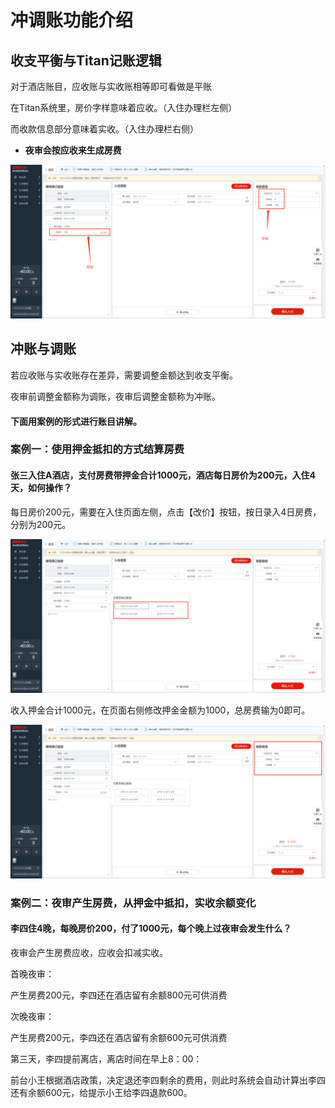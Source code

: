 # 冲调账功能介绍

## 收支平衡与Titan记账逻辑

对于酒店账目，应收账与实收账相等即可看做是平账

在Titan系统里，房价字样意味着应收。（入住办理栏左侧）

而收款信息部分意味着实收。（入住办理栏右侧）

* **夜审会按应收来生成房费**

![&#x5E94;&#x6536;&#x8D26;&#x4E0E;&#x5B9E;&#x6536;&#x8D26;](../../../.gitbook/assets/image%20%28770%29.png)

## 冲账与调账

若应收账与实收账存在差异，需要调整金额达到收支平衡。

夜审前调整金额称为调账，夜审后调整金额称为冲账。

#### 下面用案例的形式进行账目讲解。

### 案例一：使用押金抵扣的方式结算房费

#### 张三入住A酒店，支付房费带押金合计1000元，酒店每日房价为200元，入住4天，如何操作？

每日房价200元，需要在入住页面左侧，点击【改价】按钮，按日录入4日房费，分别为200元。

![&#x9875;&#x9762;&#x5DE6;&#x4FA7;&#x4FEE;&#x6539;&#x623F;&#x4EF7;&#xFF0C;&#x8C03;&#x6574;&#x5E94;&#x6536;](../../../.gitbook/assets/image%20%28754%29.png)

收入押金合计1000元，在页面右侧修改押金金额为1000，总房费输为0即可。

![&#x9875;&#x9762;&#x53F3;&#x4FA7;&#x4FEE;&#x6539;&#x91D1;&#x989D;&#xFF0C;&#x8C03;&#x6574;&#x5B9E;&#x6536;](../../../.gitbook/assets/image%20%2875%29.png)

### 案例二：夜审产生房费，从押金中抵扣，实收余额变化

#### 李四住4晚，每晚房价200，付了1000元，每个晚上过夜审会发生什么？

夜审会产生房费应收，应收会扣减实收。

首晚夜审：

产生房费200元，李四还在酒店留有余额800元可供消费

次晚夜审：

产生房费200元，李四还在酒店留有余额600元可供消费

第三天，李四提前离店，离店时间在早上8：00：

前台小王根据酒店政策，决定退还李四剩余的费用，则此时系统会自动计算出李四还有余额600元，给提示小王给李四退款600。



